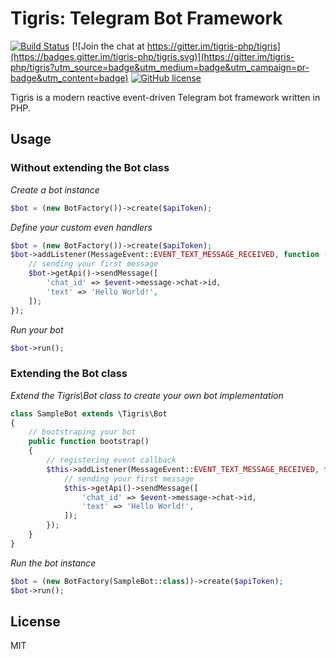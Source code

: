 # Tigris: Telegram Bot Framework #

[![Build Status](https://travis-ci.org/tigris-php/tigris.svg?branch=master)](https://travis-ci.org/tigris-php/tigris)
[![Join the chat at https://gitter.im/tigris-php/tigris](https://badges.gitter.im/tigris-php/tigris.svg)](https://gitter.im/tigris-php/tigris?utm_source=badge&utm_medium=badge&utm_campaign=pr-badge&utm_content=badge)
[![GitHub license](https://img.shields.io/badge/license-MIT-blue.svg)](https://raw.githubusercontent.com/tigris-php/tigris/master/LICENSE.md)

Tigris is a modern reactive event-driven Telegram bot framework written in PHP.

## Usage

### Without extending the Bot class

*Create a bot instance*
```php
$bot = (new BotFactory())->create($apiToken);
```
*Define your custom even handlers*
```php
$bot = (new BotFactory())->create($apiToken);
$bot->addListener(MessageEvent::EVENT_TEXT_MESSAGE_RECEIVED, function (MessageEvent $event) use ($bot) {
    // sending your first message
    $bot->getApi()->sendMessage([
        'chat_id' => $event->message->chat->id, 
        'text' => 'Hello World!',
    ]);
});
```
*Run your bot*
```php
$bot->run();
```
### Extending the Bot class
*Extend the Tigris\Bot class to create your own bot implementation*
```php
class SampleBot extends \Tigris\Bot
{
    // bootstraping your bot
    public function bootstrap()
    {
        // registering event callback
        $this->addListener(MessageEvent::EVENT_TEXT_MESSAGE_RECEIVED, function (MessageEvent $event) {
            // sending your first message
            $this->getApi()->sendMessage([
                'chat_id' => $event->message->chat->id, 
                'text' => 'Hello World!',
            ]);
        });   
    }
}
```
*Run the bot instance*
```php
$bot = (new BotFactory(SampleBot::class))->create($apiToken);
$bot->run();
```

## License

MIT